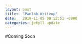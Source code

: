 ```yaml
---
layout: post
title:  "Pwnlab Writeup"
date:   2019-11-05 00:52:51 -0800
categories: jekyll update
---
```


#Coming Soon